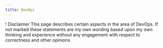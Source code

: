 ```yaml
---
title: DevOps
---
```


! Disclaimer
This page describes certain aspects in the area of DevOps. If not marked these statements are my own wording based upon my own thinking and experience without any engagement with respect to correctness and other opinions